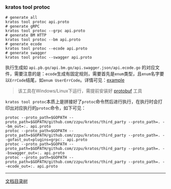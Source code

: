 ### kratos tool protoc

```shell
# generate all
kratos tool protoc api.proto
# generate gRPC
kratos tool protoc --grpc api.proto
# generate BM HTTP
kratos tool protoc --bm api.proto
# generate ecode
kratos tool protoc --ecode api.proto
# generate swagger
kratos tool protoc --swagger api.proto
```

执行生成如 `api.pb.go/api.bm.go/api.swagger.json/api.ecode.go` 的对应文件，需要注意的是：`ecode`生成有固定规则，需要首先是`enum`类型，且`enum`名字要以`ErrCode`结尾，如`enum UserErrCode`。详情可见：[example](https://github.com/zzpu/kratos/tree/master/example/protobuf)

> 该工具在Windows/Linux下运行，需提前安装好 [protobuf](https://github.com/google/protobuf) 工具

`kratos tool protoc`本质上是拼接好了`protoc`命令然后进行执行，在执行时会打印出对应执行的`protoc`命令，如下可见：

```shell
protoc --proto_path=$GOPATH --proto_path=$GOPATH/github.com/zzpu/kratos/third_party --proto_path=. --bm_out=:. api.proto
protoc --proto_path=$GOPATH --proto_path=$GOPATH/github.com/zzpu/kratos/third_party --proto_path=. --gofast_out=plugins=grpc:. api.proto
protoc --proto_path=$GOPATH --proto_path=$GOPATH/github.com/zzpu/kratos/third_party --proto_path=. --bswagger_out=:. api.proto
protoc --proto_path=$GOPATH --proto_path=$GOPATH/github.com/zzpu/kratos/third_party --proto_path=. --ecode_out=:. api.proto
```

-------------

[文档目录树](summary.md)
